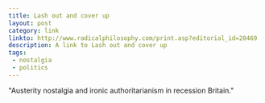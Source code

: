 ```yaml
---
title: Lash out and cover up
layout: post
category: link
linkto: http://www.radicalphilosophy.com/print.asp?editorial_id=28469
description: A link to Lash out and cover up
tags:
 - nostalgia
 - politics
---
```

"Austerity nostalgia and ironic authoritarianism in recession Britain."